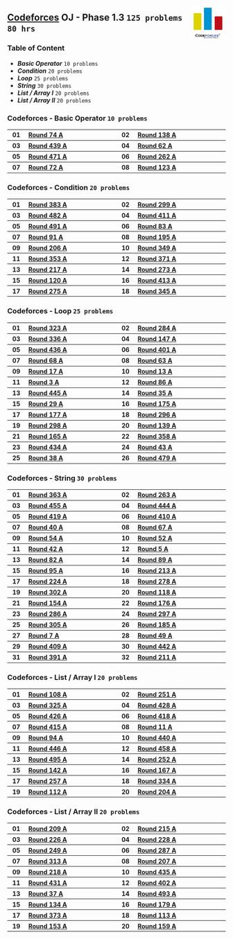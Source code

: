 <img align="right" width="80" src="/logos/codeforces.png"></img>

## [Codeforces](https://codeforces.com/) OJ - Phase 1.3 `125 problems` `80 hrs`

### Table of Content

- ***Basic Operator***   `10 problems`
- ***Condition***        `20 problems`
- ***Loop***             `25 problems`
- ***String***           `30 problems`
- ***List / Array I***   `20 problems`
- ***List / Array II***  `20 problems`

### Codeforces - Basic Operator `10 problems`

<table>
    <tbody>
        <tr>
<th align="center" width="50px">01</th><th align="left" width="550px"><a href="https://codeforces.com/problemset/problem/90/A">Round 74 A</a></th>
<th align="center" width="50px">02</th><th align="left" width="550px"><a href="https://codeforces.com/problemset/problem/224/A">Round 138 A</a></th>
        </tr>
        <tr>
<th align="center" width="50px">03</th><th align="left" width="550px"><a href="https://codeforces.com/problemset/problem/869/A">Round 439 A</a></th>
<th align="center" width="50px">04</th><th align="left" width="550px"><a href="https://codeforces.com/problemset/problem/68/A">Round 62 A</a></th>
        </tr>
        <tr>
<th align="center" width="50px">05</th><th align="left" width="550px"><a href="https://codeforces.com/problemset/problem/955/A">Round 471 A</a></th>
<th align="center" width="50px">06</th><th align="left" width="550px"><a href="https://codeforces.com/problemset/problem/460/A">Round 262 A</a></th>
        </tr>
        <tr>
<th align="center" width="50px">07</th><th align="left" width="550px"><a href="https://codeforces.com/problemset/problem/84/A">Round 72 A</a></th>
<th align="center" width="50px">08</th><th align="left" width="550px"><a href="https://codeforces.com/problemset/problem/195/A">Round 123 A</a></th>
        </tr>
    </tbody>
</table>

### Codeforces - Condition `20 problems`

<table>
    <tbody>
        <tr>
<th align="center" width="50px">01</th><th align="left" width="550px"><a href="https://codeforces.com/problemset/problem/742/A">Round 383 A</a></th>
<th align="center" width="50px">02</th><th align="left" width="550px"><a href="https://codeforces.com/problemset/problem/535/A">Round 299 A</a></th>
        </tr>
        <tr>
<th align="center" width="50px">03</th><th align="left" width="550px"><a href="https://codeforces.com/problemset/problem/979/A">Round 482 A</a></th>
<th align="center" width="50px">04</th><th align="left" width="550px"><a href="https://codeforces.com/problemset/problem/805/A">Round 411 A</a></th>
        </tr>
        <tr>
<th align="center" width="50px">05</th><th align="left" width="550px"><a href="https://codeforces.com/problemset/problem/991/A">Round 491 A</a></th>
<th align="center" width="50px">06</th><th align="left" width="550px"><a href="https://codeforces.com/problemset/problem/108/A">Round 83 A</a></th>
        </tr>
        <tr>
<th align="center" width="50px">07</th><th align="left" width="550px"><a href="https://codeforces.com/problemset/problem/122/A">Round 91 A</a></th>
<th align="center" width="50px">08</th><th align="left" width="550px"><a href="https://codeforces.com/problemset/problem/336/A">Round 195 A</a></th>
        </tr>
        <tr>
<th align="center" width="50px">09</th><th align="left" width="550px"><a href="https://codeforces.com/problemset/problem/355/A">Round 206 A</a></th>
<th align="center" width="50px">10</th><th align="left" width="550px"><a href="https://codeforces.com/problemset/problem/667/A">Round 349 A</a></th>
        </tr>
        <tr>
<th align="center" width="50px">11</th><th align="left" width="550px"><a href="https://codeforces.com/problemset/problem/675/A">Round 353 A</a></th>
<th align="center" width="50px">12</th><th align="left" width="550px"><a href="https://codeforces.com/problemset/problem/714/A">Round 371 A</a></th>
        </tr>
        <tr>
<th align="center" width="50px">13</th><th align="left" width="550px"><a href="https://codeforces.com/problemset/problem/370/A">Round 217 A</a></th>
<th align="center" width="50px">14</th><th align="left" width="550px"><a href="https://codeforces.com/problemset/problem/478/A">Round 273 A</a></th>
        </tr>
        <tr>
<th align="center" width="50px">15</th><th align="left" width="550px"><a href="https://codeforces.com/problemset/problem/190/A">Round 120 A</a></th>
<th align="center" width="50px">16</th><th align="left" width="550px"><a href="https://codeforces.com/problemset/problem/799/A">Round 413 A</a></th>
        </tr>
        <tr>
<th align="center" width="50px">17</th><th align="left" width="550px"><a href="https://codeforces.com/problemset/problem/483/A">Round 275 A</a></th>
<th align="center" width="50px">18</th><th align="left" width="550px"><a href="https://codeforces.com/problemset/problem/651/A">Round 345 A</a></th>
        </tr>
    </tbody>
</table>

### Codeforces - Loop `25 problems`

<table>
    <tbody>
        <tr>
<th align="center" width="50px">01</th><th align="left" width="550px"><a href="https://codeforces.com/problemset/problem/583/A">Round 323 A</a></th>
<th align="center" width="50px">02</th><th align="left" width="550px"><a href="https://codeforces.com/problemset/problem/499/A">Round 284 A</a></th>
        </tr>
        <tr>
<th align="center" width="50px">03</th><th align="left" width="550px"><a href="https://codeforces.com/problemset/problem/608/A">Round 336 A</a></th>
<th align="center" width="50px">04</th><th align="left" width="550px"><a href="https://codeforces.com/problemset/problem/237/A">Round 147 A</a></th>
        </tr>
        <tr>
<th align="center" width="50px">05</th><th align="left" width="550px"><a href="https://codeforces.com/problemset/problem/864/A">Round 436 A</a></th>
<th align="center" width="50px">06</th><th align="left" width="550px"><a href="https://codeforces.com/problemset/problem/777/A">Round 401 A</a></th>
        </tr>
        <tr>
<th align="center" width="50px">07</th><th align="left" width="550px"><a href="https://codeforces.com/problemset/problem/74/A">Round 68 A</a></th>
<th align="center" width="50px">08</th><th align="left" width="550px"><a href="https://codeforces.com/problemset/problem/69/A">Round 63 A</a></th>
        </tr>
        <tr>
<th align="center" width="50px">09</th><th align="left" width="550px"><a href="https://codeforces.com/problemset/problem/17/A">Round 17 A</a></th>
<th align="center" width="50px">10</th><th align="left" width="550px"><a href="https://codeforces.com/problemset/problem/13/A">Round 13 A</a></th>
        </tr>
        <tr>
<th align="center" width="50px">11</th><th align="left" width="550px"><a href="https://codeforces.com/problemset/problem/3/A">Round 3 A</a></th>
<th align="center" width="50px">12</th><th align="left" width="550px"><a href="https://codeforces.com/problemset/problem/114/A">Round 86 A</a></th>
        </tr>
        <tr>
<th align="center" width="50px">13</th><th align="left" width="550px"><a href="https://codeforces.com/problemset/problem/890/A">Round 445 A</a></th>
<th align="center" width="50px">14</th><th align="left" width="550px"><a href="https://codeforces.com/problemset/problem/35/A">Round 35 A</a></th>
        </tr>
        <tr>
<th align="center" width="50px">15</th><th align="left" width="550px"><a href="https://codeforces.com/problemset/problem/29/A">Round 29 A</a></th>
<th align="center" width="50px">16</th><th align="left" width="550px"><a href="https://codeforces.com/problemset/problem/285/A">Round 175 A</a></th>
        </tr>
        <tr>
<th align="center" width="50px">17</th><th align="left" width="550px"><a href="https://codeforces.com/problemset/problem/289/A">Round 177 A</a></th>
<th align="center" width="50px">18</th><th align="left" width="550px"><a href="https://codeforces.com/problemset/problem/527/A">Round 296 A</a></th>
        </tr>
        <tr>
<th align="center" width="50px">19</th><th align="left" width="550px"><a href="https://codeforces.com/problemset/problem/534/A">Round 298 A</a></th>
<th align="center" width="50px">20</th><th align="left" width="550px"><a href="https://codeforces.com/problemset/problem/225/A">Round 139 A</a></th>
        </tr>
        <tr>
<th align="center" width="50px">21</th><th align="left" width="550px"><a href="https://codeforces.com/problemset/problem/270/A">Round 165 A</a></th>
<th align="center" width="50px">22</th><th align="left" width="550px"><a href="https://codeforces.com/problemset/problem/682/A">Round 358 A</a></th>
        </tr>
        <tr>
<th align="center" width="50px">23</th><th align="left" width="550px"><a href="https://codeforces.com/problemset/problem/861/A">Round 434 A</a></th>
<th align="center" width="50px">24</th><th align="left" width="550px"><a href="https://codeforces.com/problemset/problem/46/A">Round 43 A</a></th>
        </tr>
        <tr>
<th align="center" width="50px">25</th><th align="left" width="550px"><a href="https://codeforces.com/problemset/problem/38/A">Round 38 A</a></th>
<th align="center" width="50px">26</th><th align="left" width="550px"><a href="https://codeforces.com/problemset/problem/977/A">Round 479 A</a></th>
        </tr>
    </tbody>
</table>

### Codeforces - String `30 problems`

<table>
    <tbody>
        <tr>
<th align="center" width="50px">01</th><th align="left" width="550px"><a href="https://codeforces.com/problemset/problem/699/A">Round 363 A</a></th>
<th align="center" width="50px">02</th><th align="left" width="550px"><a href="https://codeforces.com/problemset/problem/462/A">Round 263 A</a></th>
        </tr>
        <tr>
<th align="center" width="50px">03</th><th align="left" width="550px"><a href="https://codeforces.com/problemset/problem/909/A">Round 455 A</a></th>
<th align="center" width="50px">04</th><th align="left" width="550px"><a href="https://codeforces.com/problemset/problem/887/A">Round 444 A</a></th>
        </tr>
        <tr>
<th align="center" width="50px">05</th><th align="left" width="550px"><a href="https://codeforces.com/problemset/problem/816/A">Round 419 A</a></th>
<th align="center" width="50px">06</th><th align="left" width="550px"><a href="https://codeforces.com/problemset/problem/798/A">Round 410 A</a></th>
        </tr>
        <tr>
<th align="center" width="50px">07</th><th align="left" width="550px"><a href="https://codeforces.com/problemset/problem/41/A">Round 40 A</a></th>
<th align="center" width="50px">08</th><th align="left" width="550px"><a href="https://codeforces.com/problemset/problem/75/A">Round 67 A</a></th>
        </tr>
        <tr>
<th align="center" width="50px">09</th><th align="left" width="550px"><a href="https://codeforces.com/problemset/problem/58/A">Round 54 A</a></th>
<th align="center" width="50px">10</th><th align="left" width="550px"><a href="https://codeforces.com/problemset/problem/56/A">Round 52 A</a></th>
        </tr>
        <tr>
<th align="center" width="50px">11</th><th align="left" width="550px"><a href="https://codeforces.com/problemset/problem/43/A">Round 42 A</a></th>
<th align="center" width="50px">12</th><th align="left" width="550px"><a href="https://codeforces.com/problemset/problem/5/A">Round 5 A</a></th>
        </tr>
        <tr>
<th align="center" width="50px">13</th><th align="left" width="550px"><a href="https://codeforces.com/problemset/problem/106/A">Round 82 A</a></th>
<th align="center" width="50px">14</th><th align="left" width="550px"><a href="https://codeforces.com/problemset/problem/118/A">Round 89 A</a></th>
        </tr>
        <tr>
<th align="center" width="50px">15</th><th align="left" width="550px"><a href="https://codeforces.com/problemset/problem/131/A">Round 95 A</a></th>
<th align="center" width="50px">16</th><th align="left" width="550px"><a href="https://codeforces.com/problemset/problem/365/A">Round 213 A</a></th>
        </tr>
        <tr>
<th align="center" width="50px">17</th><th align="left" width="550px"><a href="https://codeforces.com/problemset/problem/382/A">Round 224 A</a></th>
<th align="center" width="50px">18</th><th align="left" width="550px"><a href="https://codeforces.com/problemset/problem/488/A">Round 278 A</a></th>
        </tr>
        <tr>
<th align="center" width="50px">19</th><th align="left" width="550px"><a href="https://codeforces.com/problemset/problem/544/A">Round 302 A</a></th>
<th align="center" width="50px">20</th><th align="left" width="550px"><a href="https://codeforces.com/problemset/problem/186/A">Round 118 A</a></th>
        </tr>
        <tr>
<th align="center" width="50px">21</th><th align="left" width="550px"><a href="https://codeforces.com/problemset/problem/253/A">Round 154 A</a></th>
<th align="center" width="50px">22</th><th align="left" width="550px"><a href="https://codeforces.com/problemset/problem/287/A">Round 176 A</a></th>
        </tr>
        <tr>
<th align="center" width="50px">23</th><th align="left" width="550px"><a href="https://codeforces.com/problemset/problem/505/A">Round 286 A</a></th>
<th align="center" width="50px">24</th><th align="left" width="550px"><a href="https://codeforces.com/problemset/problem/525/A">Round 297 A</a></th>
        </tr>
        <tr>
<th align="center" width="50px">25</th><th align="left" width="550px"><a href="https://codeforces.com/problemset/problem/548/A">Round 305 A</a></th>
<th align="center" width="50px">26</th><th align="left" width="550px"><a href="https://codeforces.com/problemset/problem/312/A">Round 185 A</a></th>
        </tr>
        <tr>
<th align="center" width="50px">27</th><th align="left" width="550px"><a href="https://codeforces.com/problemset/problem/7/A">Round 7 A</a></th>
<th align="center" width="50px">28</th><th align="left" width="550px"><a href="https://codeforces.com/problemset/problem/53/A">Round 49 A</a></th>
        </tr>
        <tr>
<th align="center" width="50px">29</th><th align="left" width="550px"><a href="https://codeforces.com/problemset/problem/801/A">Round 409 A</a></th>
<th align="center" width="50px">30</th><th align="left" width="550px"><a href="https://codeforces.com/problemset/problem/877/A">Round 442 A</a></th>
        </tr>
        <tr>
<th align="center" width="50px">31</th><th align="left" width="550px"><a href="https://codeforces.com/problemset/problem/757/A">Round 391 A</a></th>
<th align="center" width="50px">32</th><th align="left" width="550px"><a href="https://codeforces.com/problemset/problem/363/A">Round 211 A</a></th>
        </tr>
    </tbody>
</table>

### Codeforces - List / Array I `20 problems`

<table>
    <tbody>
        <tr>
<th align="center" width="50px">01</th><th align="left" width="550px"><a href="https://codeforces.com/problemset/problem/152/A">Round 108 A</a></th>
<th align="center" width="50px">02</th><th align="left" width="550px"><a href="https://codeforces.com/problemset/problem/439/A">Round 251 A</a></th>
        </tr>
        <tr>
<th align="center" width="50px">03</th><th align="left" width="550px"><a href="https://codeforces.com/problemset/problem/586/A">Round 325 A</a></th>
<th align="center" width="50px">04</th><th align="left" width="550px"><a href="https://codeforces.com/problemset/problem/839/A">Round 428 A</a></th>
        </tr>
        <tr>
<th align="center" width="50px">05</th><th align="left" width="550px"><a href="https://codeforces.com/problemset/problem/834/A">Round 426 A</a></th>
<th align="center" width="50px">06</th><th align="left" width="550px"><a href="https://codeforces.com/problemset/problem/814/A">Round 418 A</a></th>
        </tr>
        <tr>
<th align="center" width="50px">07</th><th align="left" width="550px"><a href="https://codeforces.com/problemset/problem/810/A">Round 415 A</a></th>
<th align="center" width="50px">08</th><th align="left" width="550px"><a href="https://codeforces.com/problemset/problem/11/A">Round 11 A</a></th>
        </tr>
        <tr>
<th align="center" width="50px">09</th><th align="left" width="550px"><a href="https://codeforces.com/problemset/problem/129/A">Round 94 A</a></th>
<th align="center" width="50px">10</th><th align="left" width="550px"><a href="https://codeforces.com/problemset/problem/872/A">Round 440 A</a></th>
        </tr>
        <tr>
<th align="center" width="50px">11</th><th align="left" width="550px"><a href="https://codeforces.com/problemset/problem/892/A">Round 446 A</a></th>
<th align="center" width="50px">12</th><th align="left" width="550px"><a href="https://codeforces.com/problemset/problem/914/A">Round 458 A</a></th>
        </tr>
        <tr>
<th align="center" width="50px">13</th><th align="left" width="550px"><a href="https://codeforces.com/problemset/problem/1004/A">Round 495 A</a></th>
<th align="center" width="50px">14</th><th align="left" width="550px"><a href="https://codeforces.com/problemset/problem/441/A">Round 252 A</a></th>
        </tr>
        <tr>
<th align="center" width="50px">15</th><th align="left" width="550px"><a href="https://codeforces.com/problemset/problem/230/A">Round 142 A</a></th>
<th align="center" width="50px">16</th><th align="left" width="550px"><a href="https://codeforces.com/problemset/problem/272/A">Round 167 A</a></th>
        </tr>
        <tr>
<th align="center" width="50px">17</th><th align="left" width="550px"><a href="https://codeforces.com/problemset/problem/450/A">Round 257 A</a></th>
<th align="center" width="50px">18</th><th align="left" width="550px"><a href="https://codeforces.com/problemset/problem/604/A">Round 334 A</a></th>
        </tr>
        <tr>
<th align="center" width="50px">19</th><th align="left" width="550px"><a href="https://codeforces.com/problemset/problem/165/A">Round 112 A</a></th>
<th align="center" width="50px">20</th><th align="left" width="550px"><a href="https://codeforces.com/problemset/problem/352/A">Round 204 A</a></th>
        </tr>
    </tbody>
</table>

### Codeforces - List / Array II `20 problems`

<table>
    <tbody>
        <tr>
<th align="center" width="50px">01</th><th align="left" width="550px"><a href="https://codeforces.com/problemset/problem/359/A">Round 209 A</a></th>
<th align="center" width="50px">02</th><th align="left" width="550px"><a href="https://codeforces.com/problemset/problem/368/A">Round 215 A</a></th>
        </tr>
        <tr>
<th align="center" width="50px">03</th><th align="left" width="550px"><a href="https://codeforces.com/problemset/problem/385/A">Round 226 A</a></th>
<th align="center" width="50px">04</th><th align="left" width="550px"><a href="https://codeforces.com/problemset/problem/389/A">Round 228 A</a></th>
        </tr>
        <tr>
<th align="center" width="50px">05</th><th align="left" width="550px"><a href="https://codeforces.com/problemset/problem/435/A">Round 249 A</a></th>
<th align="center" width="50px">06</th><th align="left" width="550px"><a href="https://codeforces.com/problemset/problem/507/A">Round 287 A</a></th>
        </tr>
        <tr>
<th align="center" width="50px">07</th><th align="left" width="550px"><a href="https://codeforces.com/problemset/problem/560/A">Round 313 A</a></th>
<th align="center" width="50px">08</th><th align="left" width="550px"><a href="https://codeforces.com/problemset/problem/357/A">Round 207 A</a></th>
        </tr>
        <tr>
<th align="center" width="50px">09</th><th align="left" width="550px"><a href="https://codeforces.com/problemset/problem/371/A">Round 218 A</a></th>
<th align="center" width="50px">10</th><th align="left" width="550px"><a href="https://codeforces.com/problemset/problem/862/A">Round 435 A</a></th>
        </tr>
        <tr>
<th align="center" width="50px">11</th><th align="left" width="550px"><a href="https://codeforces.com/problemset/problem/849/A">Round 431 A</a></th>
<th align="center" width="50px">12</th><th align="left" width="550px"><a href="https://codeforces.com/problemset/problem/779/A">Round 402 A</a></th>
        </tr>
        <tr>
<th align="center" width="50px">13</th><th align="left" width="550px"><a href="https://codeforces.com/problemset/problem/37/A">Round 37 A</a></th>
<th align="center" width="50px">14</th><th align="left" width="550px"><a href="https://codeforces.com/problemset/problem/998/A">Round 493 A</a></th>
        </tr>
        <tr>
<th align="center" width="50px">15</th><th align="left" width="550px"><a href="https://codeforces.com/problemset/problem/218/A">Round 134 A</a></th>
<th align="center" width="50px">16</th><th align="left" width="550px"><a href="https://codeforces.com/problemset/problem/296/A">Round 179 A</a></th>
        </tr>
        <tr>
<th align="center" width="50px">17</th><th align="left" width="550px"><a href="https://codeforces.com/problemset/problem/719/A">Round 373 A</a></th>
<th align="center" width="50px">18</th><th align="left" width="550px"><a href="https://codeforces.com/problemset/problem/166/A">Round 113 A</a></th>
        </tr>
        <tr>
<th align="center" width="50px">19</th><th align="left" width="550px"><a href="https://codeforces.com/problemset/problem/252/A">Round 153 A</a></th>
<th align="center" width="50px">20</th><th align="left" width="550px"><a href="https://codeforces.com/problemset/problem/257/A">Round 159 A</a></th>
        </tr>
    </tbody>
</table>
